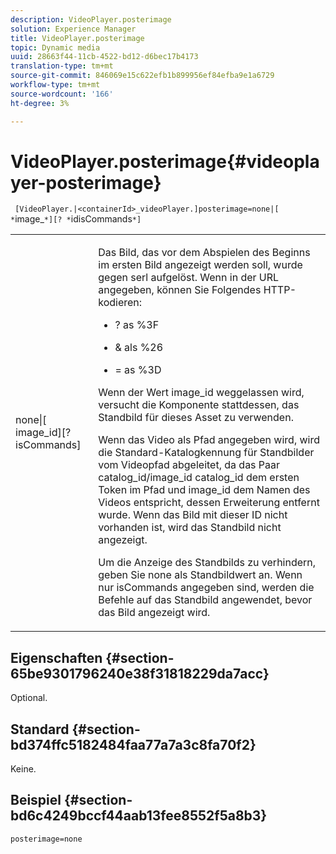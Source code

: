 ```yaml
---
description: VideoPlayer.posterimage
solution: Experience Manager
title: VideoPlayer.posterimage
topic: Dynamic media
uuid: 28663f44-11cb-4522-bd12-d6bec17b4173
translation-type: tm+mt
source-git-commit: 846069e15c622efb1b899956ef84efba9e1a6729
workflow-type: tm+mt
source-wordcount: '166'
ht-degree: 3%

---
```



# VideoPlayer.posterimage{#videoplayer-posterimage}

` [VideoPlayer.|<containerId>_videoPlayer.]posterimage=none|[ *`image_`*][? *`idisCommands`*]`

<table id="table_AE7AAFA9B4374E31B51D06511EB96401"> 
 <tbody> 
  <tr> 
   <td colname="col1"> <p> <span class="codeph"> none|[<span class="varname"> image_id</span>][?<span class="varname"> isCommands</span>]</span> </p> </td> 
   <td colname="col2"> <p> Das Bild, das vor dem Abspielen des Beginns im ersten Bild angezeigt werden soll, wurde gegen <span class="codeph"> serl</span> aufgelöst. Wenn in der URL angegeben, können Sie Folgendes HTTP-kodieren: </p> <p> 
     <ul id="ul_B38A687CEFE64C68A0B2C227A68A458F"> 
      <li id="li_E7AE1BDAC17E49E0B7ACF89C5C0529F0"> <p> <span class="codeph"> ?</span> as  <span class="codeph"> %3F</span> </p> </li> 
      <li id="li_391CCF067F734480B2B4AFC9760C479A"> <p> <span class="codeph"> &amp;</span> als  <span class="codeph"> %26</span> </p> </li> 
      <li id="li_6824B66A55554C5A8B12874DCF5BFAEE"> <p> <span class="codeph"> =</span> as  <span class="codeph"> %3D</span> </p> </li> 
     </ul> </p> <p>Wenn der Wert <span class="codeph"><span class="varname"> image_id</span></span> weggelassen wird, versucht die Komponente stattdessen, das Standbild für dieses Asset zu verwenden. </p> <p>Wenn das Video als Pfad angegeben wird, wird die Standard-Katalogkennung für Standbilder vom Videopfad abgeleitet, da das Paar <span class="codeph"> catalog_id/image_id</span> <span class="codeph"> catalog_id</span> dem ersten Token im Pfad und <span class="codeph"> image_id</span> dem Namen des Videos entspricht, dessen Erweiterung entfernt wurde. Wenn das Bild mit dieser ID nicht vorhanden ist, wird das Standbild nicht angezeigt. </p> <p>Um die Anzeige des Standbilds zu verhindern, geben Sie <span class="codeph"> none</span> als Standbildwert an. Wenn nur <span class="codeph"><span class="varname"> isCommands</span></span> angegeben sind, werden die Befehle auf das Standbild angewendet, bevor das Bild angezeigt wird. </p> </td> 
  </tr> 
 </tbody> 
</table>

## Eigenschaften {#section-65be9301796240e38f31818229da7acc}

Optional.

## Standard {#section-bd374ffc5182484faa77a7a3c8fa70f2}

Keine.

## Beispiel {#section-bd6c4249bccf44aab13fee8552f5a8b3}

`posterimage=none`
